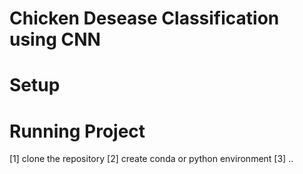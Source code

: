 # Chicken Desease Classification using CNN

# Setup

# Running Project
[1] clone the repository
[2] create conda or python environment
[3] ..